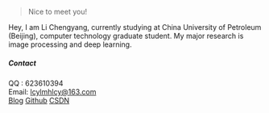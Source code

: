 > Nice to meet you!  

Hey, I am Li Chengyang, currently studying at China University of Petroleum (Beijing), computer technology graduate student. My major research is image processing and deep learning.  

##### Contact
QQ : 623610394  
Email: lcylmhlcy@163.com  
[Blog](https://lcylmhlcy.github.io) 
[Github](http://github.com/lcylmhlcy) 
[CSDN](https://blog.csdn.net/qq_19598705)


